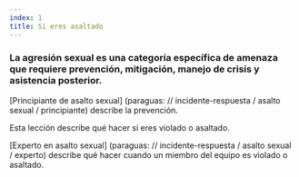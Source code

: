 ```yaml
---
index: 1
title: Si eres asaltado
---
```

### La agresión sexual es una categoría específica de amenaza que requiere prevención, mitigación, manejo de crisis y asistencia posterior.

[Principiante de asalto sexual] (paraguas: // incidente-respuesta / asalto sexual / principiante) describe la prevención.

Esta lección describe qué hacer si eres violado o asaltado.

[Experto en asalto sexual] (paraguas: // incidente-respuesta / asalto sexual / experto) describe qué hacer cuando un miembro del equipo es violado o asaltado.